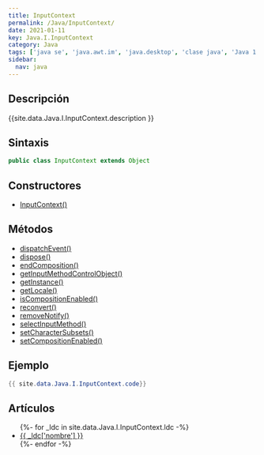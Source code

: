 ```yaml
---
title: InputContext
permalink: /Java/InputContext/
date: 2021-01-11
key: Java.I.InputContext
category: Java
tags: ['java se', 'java.awt.im', 'java.desktop', 'clase java', 'Java 1.2']
sidebar: 
  nav: java
---
```


## Descripción
{{site.data.Java.I.InputContext.description }}

## Sintaxis
~~~java
public class InputContext extends Object
~~~

## Constructores
* [InputContext()](/Java/InputContext/InputContext/)

## Métodos
* [dispatchEvent()](/Java/InputContext/dispatchEvent)
* [dispose()](/Java/InputContext/dispose)
* [endComposition()](/Java/InputContext/endComposition)
* [getInputMethodControlObject()](/Java/InputContext/getInputMethodControlObject)
* [getInstance()](/Java/InputContext/getInstance)
* [getLocale()](/Java/InputContext/getLocale)
* [isCompositionEnabled()](/Java/InputContext/isCompositionEnabled)
* [reconvert()](/Java/InputContext/reconvert)
* [removeNotify()](/Java/InputContext/removeNotify)
* [selectInputMethod()](/Java/InputContext/selectInputMethod)
* [setCharacterSubsets()](/Java/InputContext/setCharacterSubsets)
* [setCompositionEnabled()](/Java/InputContext/setCompositionEnabled)

## Ejemplo
~~~java
{{ site.data.Java.I.InputContext.code}}
~~~

## Artículos
<ul>
{%- for _ldc in site.data.Java.I.InputContext.ldc -%}
   <li>
       <a href="{{_ldc['url'] }}">{{ _ldc['nombre'] }}</a>
   </li>
{%- endfor -%}
</ul>
